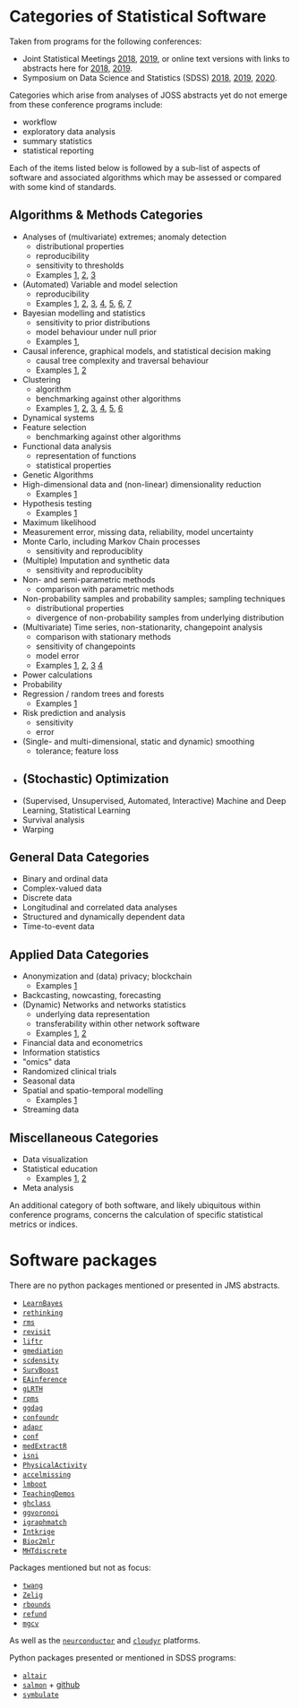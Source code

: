 # Categories of Statistical Software

Taken from programs for the following conferences:

- Joint Statistical Meetings
  [2018](https://ww2.amstat.org/meetings/jsm/2018/pdfs/JSM2018-SessionBooklet.pdf),
  [2019](https://ww2.amstat.org/meetings/jsm/2019/pdfs/JSM2019-SessionBooklet.pdf),
  or online text versions with links to abstracts here for
  [2018](https://ww2.amstat.org/meetings/jsm/2018/onlineprogram/MainSearchResults.cfm),
  [2019](https://ww2.amstat.org/meetings/jsm/2019/onlineprogram/MainSearchResults.cfm).
- Symposium on Data Science and Statistics (SDSS)
  [2018](https://ww2.amstat.org/meetings/sdss/2018/onlineprogram/Program.cfm),
  [2019](https://ww2.amstat.org/meetings/sdss/2019/onlineprogram/Program.cfm),
  [2020](https://ww2.amstat.org/meetings/sdss/2020/onlineprogram/Program.cfm).

Categories which arise from analyses of JOSS abstracts yet do not emerge from
these conference programs include:

- workflow
- exploratory data analysis
- summary statistics
- statistical reporting

Each of the items listed below is followed by a sub-list of aspects of software
and associated algorithms which may be assessed or compared with some kind of
standards.

## Algorithms & Methods Categories

- Analyses of (multivariate) extremes; anomaly detection
    - distributional properties
    - reproducibility
    - sensitivity to thresholds
    - Examples
      [1](https://ww2.amstat.org/meetings/jsm/2019/onlineprogram/AbstractDetails.cfm?abstractid=305170),
      [2](https://ww2.amstat.org/meetings/jsm/2019/onlineprogram/AbstractDetails.cfm?abstractid=304741),
      [3](https://ww2.amstat.org/meetings/jsm/2019/onlineprogram/AbstractDetails.cfm?abstractid=305246)
- (Automated) Variable and model selection
    - reproducibility
    - Examples
      [1](https://ww2.amstat.org/meetings/jsm/2018/onlineprogram/AbstractDetails.cfm?abstractid=330806),
      [2](https://ww2.amstat.org/meetings/jsm/2018/onlineprogram/AbstractDetails.cfm?abstractid=328563),
      [3](https://ww2.amstat.org/meetings/jsm/2018/onlineprogram/AbstractDetails.cfm?abstractid=329844),
      [4](https://ww2.amstat.org/meetings/jsm/2018/onlineprogram/AbstractDetails.cfm?abstractid=328716),
      [5](https://ww2.amstat.org/meetings/jsm/2018/onlineprogram/AbstractDetails.cfm?abstractid=329500),
      [6](https://ww2.amstat.org/meetings/jsm/2018/onlineprogram/AbstractDetails.cfm?abstractid=332632),
      [7](https://ww2.amstat.org/meetings/jsm/2018/onlineprogram/AbstractDetails.cfm?abstractid=330418)
- Bayesian modelling and statistics
    - sensitivity to prior distributions
    - model behaviour under null prior
    - Examples
      [1](https://ww2.amstat.org/meetings/jsm/2018/onlineprogram/AbstractDetails.cfm?abstractid=329025),
- Causal inference, graphical models, and statistical decision making
    - causal tree complexity and traversal behaviour
    - Examples
      [1](https://ww2.amstat.org/meetings/jsm/2018/onlineprogram/AbstractDetails.cfm?abstractid=328682),
      [2](https://ww2.amstat.org/meetings/jsm/2019/onlineprogram/AbstractDetails.cfm?abstractid=306385)
- Clustering
    - algorithm
    - benchmarking against other algorithms
    - Examples
      [1](https://ww2.amstat.org/meetings/jsm/2019/onlineprogram/AbstractDetails.cfm?abstractid=303055),
      [2](https://ww2.amstat.org/meetings/jsm/2019/onlineprogram/AbstractDetails.cfm?abstractid=304606),
      [3](https://ww2.amstat.org/meetings/jsm/2019/onlineprogram/AbstractDetails.cfm?abstractid=300541),
      [4](https://ww2.amstat.org/meetings/jsm/2018/onlineprogram/AbstractDetails.cfm?abstractid=328764),
      [5](https://ww2.amstat.org/meetings/jsm/2018/onlineprogram/AbstractDetails.cfm?abstractid=327171),
      [6](https://ww2.amstat.org/meetings/jsm/2018/onlineprogram/AbstractDetails.cfm?abstractid=330418)
- Dynamical systems
- Feature selection
    - benchmarking against other algorithms
- Functional data analysis
    - representation of functions
    - statistical properties
- Genetic Algorithms
- High-dimensional data and (non-linear) dimensionality reduction
    - Examples
      [1](https://ww2.amstat.org/meetings/jsm/2019/onlineprogram/AbstractDetails.cfm?abstractid=302972)
- Hypothesis testing
    - Examples
      [1](https://ww2.amstat.org/meetings/jsm/2018/onlineprogram/AbstractDetails.cfm?abstractid=329601)
- Maximum likelihood
- Measurement error, missing data, reliability, model uncertainty
- Monte Carlo, including Markov Chain processes
    - sensitivity and reproduciblity
- (Multiple) Imputation and synthetic data
    - sensitivity and reproduciblity
- Non- and semi-parametric methods
    - comparison with parametric methods
- Non-probability samples and probability samples; sampling techniques
    - distributional properties
    - divergence of non-probability samples from underlying distribution
- (Multivariate) Time series, non-stationarity, changepoint analysis
    - comparison with stationary methods
    - sensitivity of changepoints
    - model error
    - Examples
      [1](https://ww2.amstat.org/meetings/jsm/2019/onlineprogram/AbstractDetails.cfm?abstractid=304637),
      [2](https://ww2.amstat.org/meetings/jsm/2019/onlineprogram/AbstractDetails.cfm?abstractid=304493),
      [3](https://ww2.amstat.org/meetings/jsm/2018/onlineprogram/AbstractDetails.cfm?abstractid=328764)
      [4](https://ww2.amstat.org/meetings/jsm/2018/onlineprogram/AbstractDetails.cfm?abstractid=328764)
- Power calculations
- Probability
- Regression / random trees and forests
    - Examples
      [1](https://ww2.amstat.org/meetings/jsm/2018/onlineprogram/MainSearchResults.cfm)
- Risk prediction and analysis
    - sensitivity
    - error
- (Single- and multi-dimensional, static and dynamic) smoothing
    - tolerance; feature loss
- (Stochastic) Optimization
    - 
- (Supervised, Unsupervised, Automated, Interactive) Machine and Deep Learning, Statistical Learning
- Survival analysis
- Warping

## General Data Categories

- Binary and ordinal data
- Complex-valued data
- Discrete data
- Longitudinal and correlated data analyses
- Structured and dynamically dependent data
- Time-to-event data

## Applied Data Categories

- Anonymization and (data) privacy; blockchain
    - Examples
      [1](https://ww2.amstat.org/meetings/jsm/2019/onlineprogram/AbstractDetails.cfm?abstractid=308049)
- Backcasting, nowcasting, forecasting
- (Dynamic) Networks and networks statistics
    - underlying data representation
    - transferability within other network software
    - Examples
      [1](https://ww2.amstat.org/meetings/jsm/2018/onlineprogram/AbstractDetails.cfm?abstractid=328764),
      [2](https://ww2.amstat.org/meetings/jsm/2018/onlineprogram/AbstractDetails.cfm?abstractid=327171)
- Financial data and econometrics
- Information statistics
- "omics" data
- Randomized clinical trials
- Seasonal data
- Spatial and spatio-temporal modelling
    - Examples
      [1](https://ww2.amstat.org/meetings/jsm/2018/onlineprogram/AbstractDetails.cfm?abstractid=327171)
- Streaming data

## Miscellaneous Categories

- Data visualization
- Statistical education
    - Examples
      [1](https://ww2.amstat.org/meetings/jsm/2018/onlineprogram/AbstractDetails.cfm?abstractid=329246),
      [2](https://cran.r-project.org/web/packages/TeachingDemos/)
- Meta analysis

An additional category of both software, and likely ubiquitous within
conference programs, concerns the calculation of specific statistical metrics
or indices.

# Software packages

There are no python packages mentioned or presented in JMS abstracts.

- [`LearnBayes`](https://cran.r-project.org/web/packages/LearnBayes/index.html)
- [`rethinking`](https://github.com/rmcelreath/rethinking)
- [`rms`](https://cran.r-project.org/web/packages/rms/index.html)
- [`revisit`](https://github.com/matloff/revisit)
- [`liftr`](https://cran.r-project.org/web/packages/liftr/index.html)
- [`gmediation`](https://cran.r-project.org/web/packages/gmediation/)
- [`scdensity`](https://cran.r-project.org/web/packages/scdensity/)
- [`SurvBoost`](https://cran.r-project.org/web/packages/SurvBoost/)
- [`EAinference`](https://cran.r-project.org/web/packages/EAinference/)
- [`gLRTH`](https://cran.r-project.org/web/packages/gLRTH/index.html)
- [`rpms`](https://cran.r-project.org/web/packages/rpms/index.html)
- [`ggdag`](https://cran.r-project.org/web/packages/ggdag/index.html)
- [`confoundr`](https://cran.r-project.org/web/packages/confoundr/)
- [`adapr`](https://cran.r-project.org/web/packages/adapr/)
- [`conf`](https://cran.r-project.org/web/packages/conf/)
- [`medExtractR`](https://cran.r-project.org/web/packages/medExtractR/index.html)
- [`isni`](https://cran.r-project.org/web/packages/isni/)
- [`PhysicalActivity`](https://cran.r-project.org/web/packages/PhysicalActivity/)
- [`accelmissing`](https://cran.r-project.org/web/packages/accelmissing/index.html)
- [`lmboot`](https://cran.r-project.org/web/packages/lmboot/index.html)
- [`TeachingDemos`](https://cran.r-project.org/web/packages/TeachingDemos/)
- [`ghclass`](https://github.com/rundel/ghclass)
- [`ggvoronoi`](https://cran.r-project.org/web/packages/ggvoronoi/index.html)
- [`igraphmatch`](https://github.com/dpmcsuss/iGraphMatch)
- [`Intkrige`](https://cran.r-project.org/web/packages/intkrige/index.html)
- [`Bioc2mlr`](https://github.com/drorberel/Bioc2mlr)
- [`MHTdiscrete`](https://cran.r-project.org/web/packages/MHTdiscrete/index.html)

Packages mentioned but not as focus:
- [`twang`](https://cran.r-project.org/web/packages/twang/index.html)
- [`Zelig`](https://cran.r-project.org/web/packages/Zelig/)
- [`rbounds`](https://cran.r-project.org/web/packages/rbounds/)
- [`refund`](https://cran.r-project.org/web/packages/refund/)
- [`mgcv`](https://cran.r-project.org/web/packages/mgcv/)

As well as the [`neurconductor`](https://neuroconductor.org/) and
[`cloudyr`](https://cloudyr.github.io/) platforms.

Python packages presented or mentioned in SDSS programs:

- [`altair`](https://altair-viz.github.io/)
- [`salmon`](https://arxiv.org/abs/1911.00648) + [github](https://github.com/ajboyd2/salmon)
- [`symbulate`](https://github.com/dlsun/symbulate)
